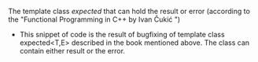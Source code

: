 The template class *expected* that can hold the result or error 
(according to the "Functional Programming in C++ by Ivan Čukić ")

* This snippet of code is the result of bugfixing of template class expected<T,E> described in the book mentioned above. The class can contain either result or the error.
